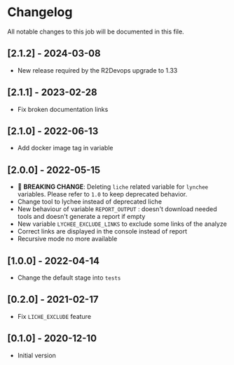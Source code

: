 # Changelog
All notable changes to this job will be documented in this file.

## [2.1.2] - 2024-03-08
* New release required by the R2Devops upgrade to 1.33

## [2.1.1] - 2023-02-28
* Fix broken documentation links

## [2.1.0] - 2022-06-13
* Add docker image tag in variable 

## [2.0.0] - 2022-05-15
* 🚨 **BREAKING CHANGE**: Deleting `liche` related variable for `lynchee` variables. Please refer to `1.0` to keep deprecated behavior. 
* Change tool to lychee instead of deprecated liche 
* New behaviour of variable `REPORT_OUTPUT` : doesn't download needed tools and doesn't generate a report if empty 
* New variable `LYCHEE_EXCLUDE_LINKS` to exclude some links of the analyze 
* Correct links are displayed in the console instead of report 
* Recursive mode no more available

## [1.0.0] - 2022-04-14
* Change the default stage into `tests`

## [0.2.0] - 2021-02-17
* Fix `LICHE_EXCLUDE` feature

## [0.1.0] - 2020-12-10
* Initial version